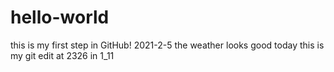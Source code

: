 # hello-world
this is my first step in GitHub!
2021-2-5 
the weather looks good today
this is my git edit at 2326 in 1_11
